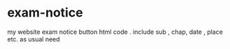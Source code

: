 # exam-notice
my website exam notice button html code . include sub , chap, date , place etc. as usual need
